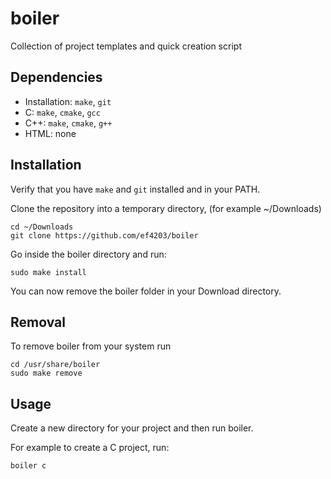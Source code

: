 # boiler
Collection of project templates and quick creation script

## Dependencies

- Installation: ``make``, ``git``
- C: ``make``, ``cmake``, ``gcc``
- C++: ``make``, ``cmake``, ``g++``
- HTML: none

## Installation

Verify that you have ``make`` and ``git`` installed and in your PATH.

Clone the repository into a temporary directory, (for example ~/Downloads)
```
cd ~/Downloads
git clone https://github.com/ef4203/boiler
```

Go inside the boiler directory and run:
```
sudo make install
```

You can now remove the boiler folder in your Download directory.

## Removal

To remove boiler from your system run
```
cd /usr/share/boiler
sudo make remove
```

## Usage

Create a new directory for your project and then run boiler.

For example to create a C project, run:
```
boiler c
```
